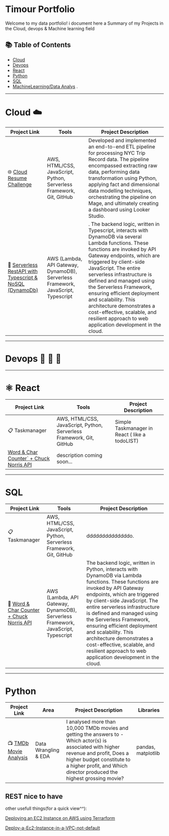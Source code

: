 # Timour Portfolio

Welcome to my data portfolio! i document here a Summary of my Projects in the Cloud, devops & Machine learning field

## 📚 Table of Contents
- [Cloud](#Cloud)
- [Devops](#devops)
- [React](#React)
- [Python](#python)
- [SQL](#SQL)
- [MachineLearning/Data Analys](#MachineLearning) .

***

# Cloud  :cloud: 

| Project Link | Tools | Project Description | 
|---|---|---|
| 🌐 [Cloud Resume Challenge](https://github.com/Tim275/MyResumeAWS) | AWS, HTML/CSS, JavaScript, Python, Serverless Framework, Git, GitHub | Developed and implemented an end-to-end ETL pipeline for processing NYC Trip Record data. The pipeline encompassed extracting raw data, performing data transformation using Python, applying fact and dimensional data modelling techniques, orchestrating the pipeline on Mage, and ultimately creating a dashboard using Looker Studio. |
|  :open_file_folder: [Serverless RestAPI with Typescript & NoSQL (DynamoDb) ]() | AWS (Lambda, API Gateway, DynamoDB), Serverless Framework, JavaScript, Typescript |     . The backend logic, written in Typescript, interacts with DynamoDB via several Lambda functions. These functions are invoked by API Gateway endpoints, which are triggered by client-side JavaScript. The entire serverless infrastructure is defined and managed using the Serverless Framework, ensuring efficient deployment and scalability. This architecture demonstrates a cost-effective, scalable, and resilient approach to web application development in the cloud. |


***

# Devops :ship: :whale: :construction_worker:



***

# ⚛️ React  

| Project Link | Tools | Project Description | 
|---|---|---|
| 📋 Taskmanager | AWS, HTML/CSS, JavaScript, Python, Serverless Framework, Git, GitHub | Simple Taskmanager in React ( like a todoLIST) |
|  [ Word & Char Counter`  + Chuck Norris API](https://github.com/katiehuangx/data-engineering/tree/main/Dog%20Adption) | description coming soon... |

***

# SQL
| Project Link | Tools | Project Description | 
|---|---|---|
| 📋 Taskmanager | AWS, HTML/CSS, JavaScript, Python, Serverless Framework, Git, GitHub | ddddddddddddddo. |
|  :open_file_folder: [Word & Char Counter                                  + Chuck Norris API ](https://github.com/katiehuangx/data-engineering/tree/main/Dog%20Adption) | AWS (Lambda, API Gateway, DynamoDB), Serverless Framework, JavaScript, Typescript | The backend logic, written in Python, interacts with DynamoDB via Lambda functions. These functions are invoked by API Gateway endpoints, which are triggered by client-side JavaScript. The entire serverless infrastructure is defined and managed using the Serverless Framework, ensuring efficient deployment and scalability. This architecture demonstrates a cost-effective, scalable, and resilient approach to web application development in the cloud. |

***

# Python

| Project Link | Area | Project Description | Libraries |    
|---|---|---|---|
| 📺 [TMDb Movie Analysis](https://github.com/katiehuangx/Udacity-Data-Analyst-Nanodegree/blob/main/Project%202%20-%20TMDB%20Movie%20Analysis.ipynb) |   Data Wrangling & EDA | I analysed more than 10,000 TMDb movies and getting the answers to - Which actor(s) is associated with higher revenue and profit, Does a higher budget constitute to a higher profit, and Which director produced the highest grossing movie? | pandas, matplotlib |   



## REST nice to have

other usefull things(for a quick view^^):

<p><a href="https://github.com/Tim275/Deploy-a-Ec2-instance-in-Terrarform">Deploying an EC2 Instance on AWS using Terrarform</a></p>
<p><a href="https://github.com/Tim275/Deploy-a-Ec2-Instance-in-a-VPC-not-default-">Deploy-a-Ec2-Instance-in-a-VPC-not-default</a></p>


